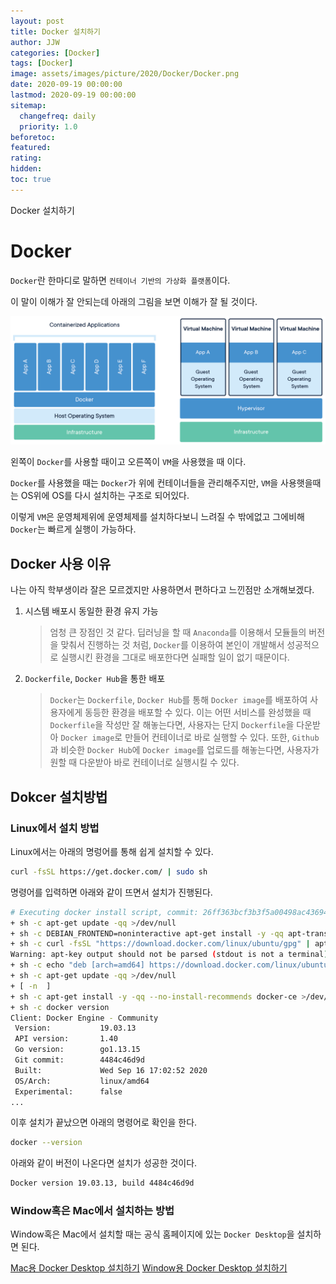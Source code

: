 ```yaml
---
layout: post
title: Docker 설치하기
author: JJW
categories: [Docker]
tags: [Docker]
image: assets/images/picture/2020/Docker/Docker.png
date: 2020-09-19 00:00:00
lastmod: 2020-09-19 00:00:00
sitemap:
  changefreq: daily
  priority: 1.0
beforetoc:
featured:
rating:
hidden:
toc: true
---
```


Docker 설치하기

# Docker

`Docker`란 한마디로 말하면 `컨테이너 기반의 가상화 플랫폼`이다.

이 말이 이해가 잘 안되는데 아래의 그림을 보면 이해가 잘 될 것이다.

<img class="blogPict" src="/assets/images/picture/2020/Docker/Docker_1.png">

왼쪽이 `Docker`를 사용할 때이고 오른쪽이 `VM`을 사용했을 때 이다.

`Docker`를 사용했을 때는 `Docker`가 위에 컨테이너들을 관리해주지만, `VM`을 사용햇을때는 OS위에 OS를 다시 설치하는 구조로 되어있다.

이렇게 `VM`은 운영체제위에 운영체제를 설치하다보니 느려질 수 밖에없고 그에비해 `Docker`는 빠르게 실행이 가능하다.

## Docker 사용 이유

나는 아직 학부생이라 잘은 모르겠지만 사용하면서 편하다고 느낀점만 소개해보겠다.

1. 시스템 배포시 동일한 환경 유지 가능
   > 엄청 큰 장점인 것 같다.
   > 딥러닝을 할 때 `Anaconda`를 이용해서 모듈들의 버전을 맞춰서 진행하는 것 처럼,
   > `Docker`를 이용하여 본인이 개발해서 성공적으로 실행시킨 환경을 그대로 배포한다면
   > 실패할 일이 없기 때문이다.
2. `Dockerfile`, `Docker Hub`을 통한 배포
   > `Docker`는 `Dockerfile`, `Docker Hub`를 통해 `Docker image`를 배포하여 사용자에게 동등한 환경을 배포할 수 있다.
   > 이는 어떤 서비스를 완성했을 때 `Dockerfile`을 작성만 잘 해놓는다면, 사용자는 단지 `Dockerfile`을 다운받아 `Docker image`로 만들어 컨테이너로 바로 실행할 수 있다.
   > 또한, `Github`과 비슷한 `Docker Hub`에 `Docker image`를 업로드를 해놓는다면, 사용자가 원할 때 다운받아 바로 컨테이너로 실행시킬 수 있다.

## Dokcer 설치방법

### Linux에서 설치 방법

Linux에서는 아래의 명렁어를 통해 쉽게 설치할 수 있다.

```sh
curl -fsSL https://get.docker.com/ | sudo sh
```

명령어를 입력하면 아래와 같이 뜨면서 설치가 진행된다.

```sh
# Executing docker install script, commit: 26ff363bcf3b3f5a00498ac43694bf1c7d9ce16c
+ sh -c apt-get update -qq >/dev/null
+ sh -c DEBIAN_FRONTEND=noninteractive apt-get install -y -qq apt-transport-https ca-certificates curl >/dev/null
+ sh -c curl -fsSL "https://download.docker.com/linux/ubuntu/gpg" | apt-key add -qq - >/dev/null
Warning: apt-key output should not be parsed (stdout is not a terminal)
+ sh -c echo "deb [arch=amd64] https://download.docker.com/linux/ubuntu focal stable" > /etc/apt/sources.list.d/docker.list
+ sh -c apt-get update -qq >/dev/null
+ [ -n  ]
+ sh -c apt-get install -y -qq --no-install-recommends docker-ce >/dev/null
+ sh -c docker version
Client: Docker Engine - Community
 Version:           19.03.13
 API version:       1.40
 Go version:        go1.13.15
 Git commit:        4484c46d9d
 Built:             Wed Sep 16 17:02:52 2020
 OS/Arch:           linux/amd64
 Experimental:      false
...

```

이후 설치가 끝났으면 아래의 명령어로 확인을 한다.

```sh
docker --version
```

아래와 같이 버전이 나온다면 설치가 성공한 것이다.

```sh
Docker version 19.03.13, build 4484c46d9d
```

### Window혹은 Mac에서 설치하는 방법

Window혹은 Mac에서 설치할 때는 공식 홈페이지에 있는 `Docker Desktop`을 설치하면 된다.

[Mac용 Docker Desktop 설치하기](https://docs.docker.com/docker-for-mac/install/)
[Window용 Docker Desktop 설치하기](https://docs.docker.com/docker-for-windows/install/)
